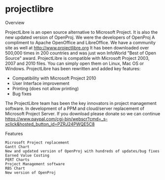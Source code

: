 # projectlibre

Overview

ProjectLibre is an open source alternative to Microsoft Project. It is also the new updated version of OpenProj. We were the developers of OpenProj A compliment to Apache OpenOffice and LibreOffice. We have a community site as well at http://www.projectlibre.org It has been downloaded over 500,000 times in 200 countries and was just won InfoWorld "Best of Open Source" award. ProjectLibre is compatible with Microsoft Project 2003, 2007 and 2010 files. You can simply open them on Linux, Mac OS or Windows. ProjectLibre has been rewritten and added key features:

* Compatibility with Microsoft Project 2010
* User Interface improvement
* Printing (does not allow printing)
* Bug fixes

The ProjectLibre team has been the key innovators in project management software. In development of a PPM and cloud/server replacement of Microsoft Project Server. If you download please donate so we can continue https://www.paypal.com/cgi-bin/webscr?cmd=_s-xclick&hosted_button_id=PZRJ24PWQE5C8 

Features

    Microsoft Project replacement
    Gantt Chart
    New and updated version of OpenProj with hundreds of updates/bug fixes
    Earned Value Costing
    PERT Charts
    Project Management software
    RBS Chart
    New version of OpenProj
